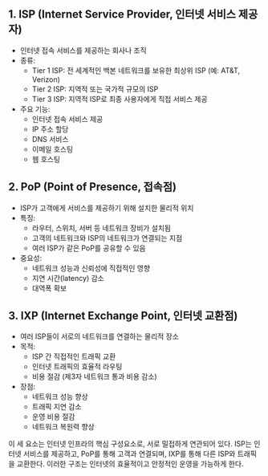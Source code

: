 ## 1. ISP (Internet Service Provider, 인터넷 서비스 제공자)
- 인터넷 접속 서비스를 제공하는 회사나 조직
- 종류:
  - Tier 1 ISP: 전 세계적인 백본 네트워크를 보유한 최상위 ISP (예: AT&T, Verizon)
  - Tier 2 ISP: 지역적 또는 국가적 규모의 ISP
  - Tier 3 ISP: 지역적 ISP로 최종 사용자에게 직접 서비스 제공
- 주요 기능:
  - 인터넷 접속 서비스 제공
  - IP 주소 할당
  - DNS 서비스
  - 이메일 호스팅
  - 웹 호스팅

## 2. PoP (Point of Presence, 접속점)

- ISP가 고객에게 서비스를 제공하기 위해 설치한 물리적 위치
- 특징:
  - 라우터, 스위치, 서버 등 네트워크 장비가 설치됨
  - 고객의 네트워크와 ISP의 네트워크가 연결되는 지점
  - 여러 ISP가 같은 PoP를 공유할 수 있음
- 중요성:
  - 네트워크 성능과 신뢰성에 직접적인 영향
  - 지연 시간(latency) 감소
  - 대역폭 확보

## 3. IXP (Internet Exchange Point, 인터넷 교환점)

- 여러 ISP들이 서로의 네트워크를 연결하는 물리적 장소
- 목적:
  - ISP 간 직접적인 트래픽 교환
  - 인터넷 트래픽의 효율적 라우팅
  - 비용 절감 (제3자 네트워크 통과 비용 감소)
- 장점:
  - 네트워크 성능 향상
  - 트래픽 지연 감소
  - 운영 비용 절감
  - 네트워크 복원력 향상

이 세 요소는 인터넷 인프라의 핵심 구성요소로, 서로 밀접하게 연관되어 있다. ISP는 인터넷 서비스를 제공하고, PoP를 통해 고객과 연결되며, IXP를 통해 다른 ISP와 트래픽을 교환한다. 이러한 구조는 인터넷의 효율적이고 안정적인 운영을 가능하게 한다.

